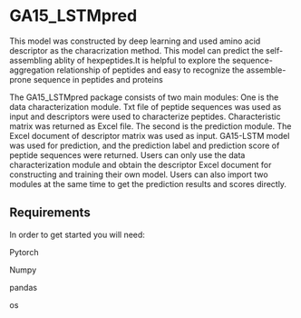 
# GA15_LSTMpred
This model was constructed by deep learning and used amino acid descriptor as the characrization method. This model can predict the self-assembling ablity of hexpeptides.It is helpful to explore the sequence-aggregation relationship of peptides and easy to recognize the assemble-prone sequence in peptides and proteins

The GA15_LSTMpred package consists of two main modules: One is the data characterization module. Txt file of peptide sequences was used as input and descriptors were used to characterize peptides. Characteristic matrix was returned as Excel file. The second is the prediction module. The Excel document of descriptor matrix was used as input. GA15-LSTM model was used for prediction, and the prediction label and prediction score of peptide sequences were returned. Users can only use the data characterization module and obtain the descriptor Excel document for constructing and training their own model. Users can also import two modules at the same time to get the prediction results and scores directly.

## Requirements
In order to get started you will need:

Pytorch

Numpy

pandas

os
